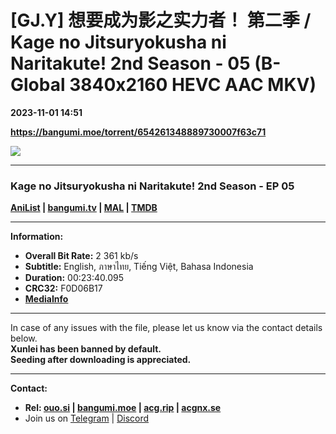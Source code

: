 # [GJ.Y] 想要成为影之实力者！ 第二季 / Kage no Jitsuryokusha ni Naritakute! 2nd Season - 05 (B-Global 3840x2160 HEVC AAC MKV)

**2023-11-01 14:51**

**https://bangumi.moe/torrent/654261348889730007f63c71**

![](https://rr1---bg.raws.dev/bfs/intl/management/36520e1b9220b8d7bc3d3e1842496e21bdbd7762.png@960w_540h_100Q_1c.jpg)

* * *

### **__Kage no Jitsuryokusha ni Naritakute! 2nd Season__** - EP 05

**[AniList](https://anilist.co/anime/161964) | [bangumi.tv](https://bgm.tv/subject/419846) | [MAL](https://myanimelist.net/anime/54595) | [TMDB](https://www.themoviedb.org/tv/119495)**

* * *

**Information:**

*   **Overall Bit Rate:** 2 361 kb/s
*   **Subtitle:** English, ภาษาไทย, Tiếng Việt, Bahasa Indonesia
*   **Duration:** 00:23:40.095
*   **CRC32:** F0D06B17
*   **[MediaInfo](https://rr1---nfo.raws.dev/%5BGJ.Y%5D%20%E6%83%B3%E8%A6%81%E6%88%90%E4%B8%BA%E5%BD%B1%E4%B9%8B%E5%AE%9E%E5%8A%9B%E8%80%85%EF%BC%81%20%E7%AC%AC%E4%BA%8C%E5%AD%A3%20-%2005%20%28B-Global%203840x2160%20HEVC%20AAC%20MKV%29%20%5BF0D06B17%5D.mkv.nfo)**

* * *

In case of any issues with the file, please let us know via the contact details below.  
**Xunlei has been banned by default.**  
**Seeding after downloading is appreciated.**

* * *

**Contact:**

*   **Rel: [ouo.si](https://ouo.si/user/BraveSail) | [bangumi.moe](https://bangumi.moe/search/63e4b7585fa12c0007949b88) | [acg.rip](https://acg.rip/user/5570) | [acgnx.se](https://share.acgnx.se/user-529-1.html)**
*   Join us on [Telegram](https://kirara-fantasia.moe/telegram) | [Discord](https://kirara-fantasia.moe/discord)